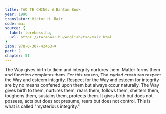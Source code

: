 ```yaml
---
title: TAO TE CHING: A Bantam Book
year: 1990
translator: Victor H. Mair
code: mai
source: {
  label: terebess.hu,
  url: https://terebess.hu/english/tao/mair.html
}
isbn: 978-0-307-43463-0
part: 2
chapter: 51
---
```

The Way gives birth to them and integrity nurtures them.
Matter forms them and function completes them.
For this reason,
The myriad creatures respect the Way and esteem integrity.
Respect for the Way and esteem for integrity are by no means conferred upon them but always occur naturally.
The Way
gives birth to them,
nurtures them,
rears them,
follows them,
shelters them,
toughens them,
sustains them,
protects them.
It
gives birth but does not possess,
acts but does not presume,
rears but does not control.
This is what is called "mysterious integrity."
